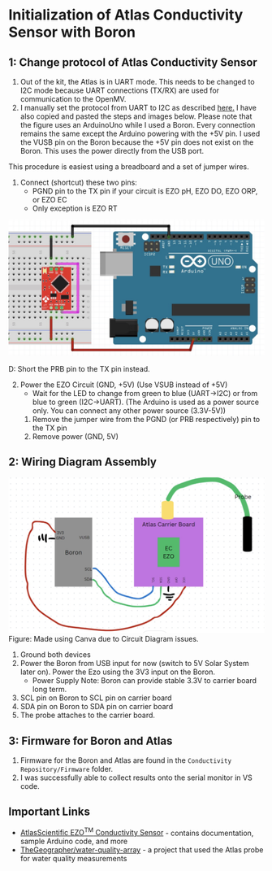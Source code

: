 # Initialization of Atlas Conductivity Sensor with Boron

## 1: Change protocol of Atlas Conductivity Sensor
1. Out of the kit, the Atlas is in UART mode. This needs to be changed to I2C mode because UART connections (TX/RX) are used for communication to the OpenMV.
2. I manually set the protocol from UART to I2C as described [here.](https://www.whiteboxes.ch/docs/tentacle/t2-mkII/#/protocols) I have also copied and pasted the steps and images below. Please note that the figure uses an ArduinoUno while I used a Boron. Every connection remains the same except the Arduino powering with the +5V pin. I used the VUSB pin on the Boron because the +5V pin does not exist on the Boron. This uses the power directly from the USB port.

This procedure is easiest using a breadboard and a set of jumper wires.

1. Connect (shortcut) these two pins:
    - PGND pin to the TX pin if your circuit is EZO pH, EZO DO, EZO ORP, or EZO EC
    - Only exception is EZO RT

<img src="Photos/Protocol_Step1.jpeg" width="600">

D: Short the PRB pin to the TX pin instead.

2. Power the EZO Circuit (GND, +5V) (Use VSUB instead of +5V)
    - Wait for the LED to change from green to blue (UART->I2C) or from blue to green (I2C->UART). (The Arduino is used as a power source only. You can connect any other power source (3.3V-5V))
    1. Remove the jumper wire from the PGND (or PRB respectively) pin to the TX pin
    2. Remove power (GND, 5V)

## 2: Wiring Diagram Assembly
<img src="Photos/Wiring_Diagram_Assembly.jpeg" width="600">
Figure: Made using Canva due to Circuit Diagram issues.

1. Ground both devices
2. Power the Boron from USB input for now (switch to 5V Solar System later on). Power the Ezo using the 3V3 input on the Boron.
    - Power Supply Note: Boron can provide stable 3.3V to carrier board long term.
3. SCL pin on Boron to SCL pin on carrier board
4. SDA pin on Boron to SDA pin on carrier board
5. The probe attaches to the carrier board.

## 3: Firmware for Boron and Atlas
1. Firmware for the Boron and Atlas are found in the `Conductivity Repository/Firmware` folder.
2. I was successfully able to collect results onto the serial monitor in VS code.

## Important Links
- [AtlasScientific EZO<sup>TM</sup> Conductivity Sensor](https://atlas-scientific.com/embedded-solutions/ezo-conductivity-circuit/) - contains documentation, sample Arduino code, and more
- [TheGeographer/water-quality-array](https://github.com/TheGeographer/water-quality-array/tree/master) - a project that used the Atlas probe for water quality measurements